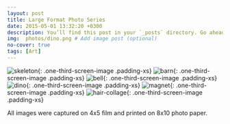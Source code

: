 ```yaml
---
layout: post
title: Large Format Photo Series
date: 2015-05-01 13:32:20 +0300
description: You’ll find this post in your `_posts` directory. Go ahead and edit it and re-build the site to see your changes. # Add post description (optional)
img:  photos/dino.png # Add image post (optional)
no-cover: true
tags: [Art]
---
```


![skeleton]({{site.baseurl}}/assets/img/photos/skeleton.png){: .one-third-screen-image .padding-xs}
![barn]({{site.baseurl}}/assets/img/photos/barn.png){: .one-third-screen-image .padding-xs}
![bell]({{site.baseurl}}/assets/img/photos/bell.png){: .one-third-screen-image .padding-xs}
![dino]({{site.baseurl}}/assets/img/photos/dino.png){: .one-third-screen-image .padding-xs}
![magnet]({{site.baseurl}}/assets/img/photos/magnet.png){: .one-third-screen-image .padding-xs}
![hair-collage]({{site.baseurl}}/assets/img/photos/hair-collage-1.png){: .one-third-screen-image .padding-xs}

All images were captured on 4x5 film and printed on 8x10 photo paper.